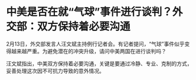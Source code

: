 # 中美是否在就“气球”事件进行谈判？外交部：双方保持着必要沟通

2月13日，外交部发言人汪文斌主持例行记者会。有记者提问，“气球”事件似乎变得越来越严重。为避免潜在的冲突升级，请问中美两国在进行谈判吗？

汪文斌指出，中美双方保持着必要沟通，关键是要通过冷静、专业、克制的方式，妥善处理这次因不可抗力导致的意外情况。

